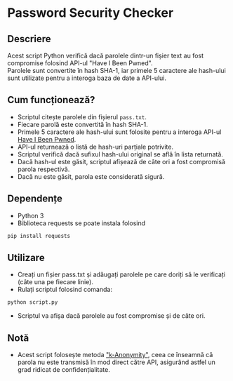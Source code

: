 # Password Security Checker  
## Descriere
Acest script Python verifică dacă parolele dintr-un fișier text au fost compromise folosind API-ul "Have I Been Pwned".  
Parolele sunt convertite în hash SHA-1, iar primele 5 caractere ale hash-ului sunt utilizate pentru a interoga baza de date a API-ului.

## Cum funcționează?

- Scriptul citește parolele din fișierul `pass.txt`.
- Fiecare parolă este convertită în hash SHA-1.
- Primele 5 caractere ale hash-ului sunt folosite pentru a interoga API-ul [Have I Been Pwned](https://haveibeenpwned.com/).
- API-ul returnează o listă de hash-uri parțiale potrivite.
- Scriptul verifică dacă sufixul hash-ului original se află în lista returnată.
- Dacă hash-ul este găsit, scriptul afișează de câte ori a fost compromisă parola respectivă.
- Dacă nu este găsit, parola este considerată sigură.  

## Dependențe
- Python 3
- Biblioteca requests se poate instala folosind
```sh
pip install requests
```
## Utilizare
- Creați un fișier pass.txt și adăugați parolele pe care doriți să le verificați (câte una pe fiecare linie).
- Rulați scriptul folosind comanda:
```sh
python script.py
```
- Scriptul va afișa dacă parolele au fost compromise și de câte ori.

## Notă
- Acest script folosește metoda ["k-Anonymity"](https://en.wikipedia.org/wiki/K-anonymity), ceea ce înseamnă că parola nu este transmisă în mod direct către API, asigurând astfel un grad ridicat de confidențialitate.
